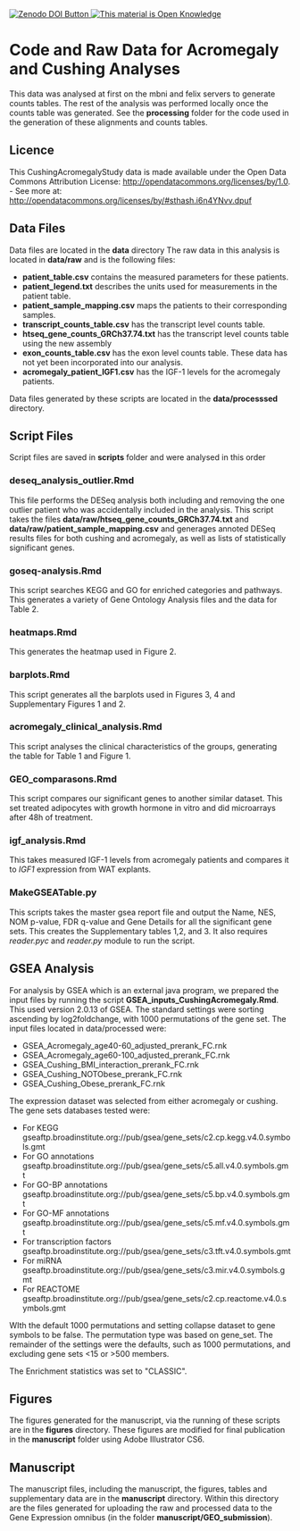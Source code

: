 <a href="http://dx.doi.org/10.5281/zenodo.10147">
<img alt="Zenodo DOI Button" src="https://zenodo.org/badge/3925/BridgesLab/CushingAcromegalyStudy.png">
</a>
<!-- Open Knowledge Link -->
 <a href="http://opendefinition.org/">
 <img alt="This material is Open Knowledge" border="0"
  src="http://assets.okfn.org/images/ok_buttons/ok_80x15_blue.png" /></a>
<!-- /Open Knowledge Link -->

Code and Raw Data for Acromegaly and Cushing Analyses
========================================================

This data was analysed at first on the mbni and felix servers to generate counts tables.  The rest of the analysis was performed locally once the counts table was generated.  See the **processing** folder for the code used in the generation of these alignments and counts tables.

Licence
--------
This CushingAcromegalyStudy data is made available under the Open Data Commons Attribution License: http://opendatacommons.org/licenses/by/1.0. - See more at: http://opendatacommons.org/licenses/by/#sthash.i6n4YNvv.dpuf

Data Files
------------

Data files are located in the **data** directory
The raw data in this analysis is located in **data/raw** and is the following files:

* **patient_table.csv** contains the measured parameters for these patients.
* **patient_legend.txt** describes the units used for measurements in the patient table.
* **patient_sample_mapping.csv** maps the patients to their corresponding samples.
* **transcript_counts_table.csv** has the transcript level counts table.
* **htseq_gene_counts_GRCh37.74.txt** has the transcript level counts table using the new assembly
* **exon_counts_table.csv** has the exon level counts table.  These data has not yet been incorporated into our analysis.
* **acromegaly_patient_IGF1.csv** has the IGF-1 levels for the acromegaly patients.

Data files generated by these scripts are located in the **data/processsed** directory.

Script Files
---------------
Script files are saved in **scripts** folder and were analysed in this order

### deseq_analysis_outlier.Rmd

This file performs the DESeq analysis both including and removing the one outlier patient who was accidentally included in the analysis.  This script takes the files **data/raw/htseq_gene_counts_GRCh37.74.txt** and **data/raw/patient_sample_mapping.csv** and generages annoted DESeq results files for both cushing and acromegaly, as well as lists of statistically significant genes.

### goseq-analysis.Rmd

This script searches KEGG and GO for enriched categories and pathways.  This generates a variety of Gene Ontology Analysis files and the data for Table 2.

### heatmaps.Rmd 

This generates the heatmap used in Figure 2.

### barplots.Rmd

This script generates all the barplots used in Figures 3, 4 and Supplementary Figures 1 and 2.

### acromegaly_clinical_analysis.Rmd

This script analyses the clinical characteristics of the groups, generating the table for Table 1 and Figure 1.


### GEO_comparasons.Rmd

This script compares our significant genes to another similar dataset.  This set treated adipocytes with growth hormone in vitro and did microarrays after 48h of treatment.

### igf_analysis.Rmd

This takes measured IGF-1 levels from acromegaly patients and compares it to *IGF1*  expression from WAT explants.

### MakeGSEATable.py

This scripts takes the master gsea report file and output the Name, NES, NOM p-value, FDR q-value and Gene Details for all the significant gene sets.  This creates the Supplementary tables 1,2, and 3.  It also requires *reader.pyc* and *reader.py* module to run the script.

GSEA Analysis
----------------------

For analysis by GSEA which is an external java program, we prepared the input files by running the script **GSEA_inputs_CushingAcromegaly.Rmd**.  This used version 2.0.13 of GSEA.  The standard settings were sorting ascending by log2foldchange, with 1000 permutations of the gene set.  The input files located in data/processed were:

* GSEA_Acromegaly_age40-60_adjusted_prerank_FC.rnk
* GSEA_Acromegaly_age60-100_adjusted_prerank_FC.rnk
* GSEA_Cushing_BMI_interaction_prerank_FC.rnk
* GSEA_Cushing_NOTObese_prerank_FC.rnk
* GSEA_Cushing_Obese_prerank_FC.rnk

The expression dataset was selected from either acromegaly or cushing.  The gene sets databases tested were:

* For KEGG gseaftp.broadinstitute.org://pub/gsea/gene_sets/c2.cp.kegg.v4.0.symbols.gmt
* For GO annotations gseaftp.broadinstitute.org://pub/gsea/gene_sets/c5.all.v4.0.symbols.gmt
* For GO-BP annotations gseaftp.broadinstitute.org://pub/gsea/gene_sets/c5.bp.v4.0.symbols.gmt
* For GO-MF annotations gseaftp.broadinstitute.org://pub/gsea/gene_sets/c5.mf.v4.0.symbols.gmt
* For transcription factors gseaftp.broadinstitute.org://pub/gsea/gene_sets/c3.tft.v4.0.symbols.gmt
* For miRNA gseaftp.broadinstitute.org://pub/gsea/gene_sets/c3.mir.v4.0.symbols.gmt
* For REACTOME gseaftp.broadinstitute.org://pub/gsea/gene_sets/c2.cp.reactome.v4.0.symbols.gmt

WIth the default 1000 permutations and setting collapse dataset to gene symbols to be false.  The permutation type was based on gene_set.  The remainder of the settings were the defaults, such as 1000 permutations, and excluding gene sets <15 or >500 members.

The Enrichment statistics was set to "CLASSIC".

Figures
-----------
The figures generated for the manuscript, via the running of these scripts are in the **figures** directory.  These figures are modified for final publication in the **manuscript** folder using Adobe Illustrator CS6.

Manuscript
------------
The manuscript files, including the manuscript, the figures, tables and supplementary data are in the **manuscript** directory.  Within this directory are the files generated for uploading the raw and processed data to the Gene Expression omnibus (in the folder **manuscript/GEO_submission**).
